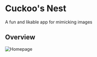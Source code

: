 # Cuckoo's Nest
A fun and likable app for mimicking images

## Overview

![Homepage](http://eliran.net/cuckoo-images/main.png)